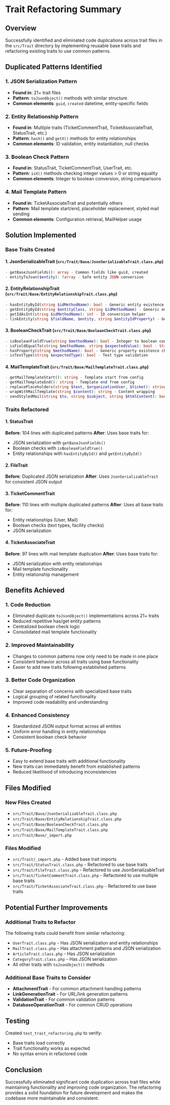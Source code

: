 # Trait Refactoring Summary

## Overview
Successfully identified and eliminated code duplications across trait files in the `src/Trait` directory by implementing reusable base traits and refactoring existing traits to use common patterns.

## Duplicated Patterns Identified

### 1. JSON Serialization Pattern
- **Found in**: 21+ trait files
- **Pattern**: `toJsonObject()` methods with similar structure
- **Common elements**: `guid`, `created` datetime, entity-specific fields

### 2. Entity Relationship Pattern
- **Found in**: Multiple traits (TicketCommentTrait, TicketAssociateTrait, StatusTrait, etc.)
- **Pattern**: `hasX()` and `getX()` methods for entity relationships
- **Common elements**: ID validation, entity instantiation, null checks

### 3. Boolean Check Pattern
- **Found in**: StatusTrait, TicketCommentTrait, UserTrait, etc.
- **Pattern**: `isX()` methods checking integer values > 0 or string equality
- **Common elements**: Integer to boolean conversion, string comparisons

### 4. Mail Template Pattern
- **Found in**: TicketAssociateTrait and potentially others
- **Pattern**: Mail template start/end, placeholder replacement, styled mail sending
- **Common elements**: Configuration retrieval, MailHelper usage

## Solution Implemented

### Base Traits Created

#### 1. JsonSerializableTrait (`src/Trait/Base/JsonSerializableTrait.class.php`)
```php
- getBaseJsonFields(): array - Common fields like guid, created
- entityToJson($entity): ?array - Safe entity JSON conversion
```

#### 2. EntityRelationshipTrait (`src/Trait/Base/EntityRelationshipTrait.class.php`)
```php
- hasEntityById(string $idMethodName): bool - Generic entity existence check
- getEntityById(string $entityClass, string $idMethodName) - Generic entity retrieval
- getIdAsInt(string $idMethodName): int - ID conversion helper
- linkEntity(string $fieldName, $entity, string $entityIdProperty) - Generic entity linking
```

#### 3. BooleanCheckTrait (`src/Trait/Base/BooleanCheckTrait.class.php`)
```php
- isBooleanFieldTrue(string $methodName): bool - Integer to boolean conversion
- isFieldEqualTo(string $methodName, string $expectedValue): bool - String equality check
- hasProperty(string $methodName): bool - Generic property existence check
- isTextType(string $expectedType): bool - Text type validation
```

#### 4. MailTemplateTrait (`src/Trait/Base/MailTemplateTrait.class.php`)
```php
- getMailTemplateStart(): string - Template start from config
- getMailTemplateEnd(): string - Template end from config
- replacePlaceholders(string $text, $organizationUser, $ticket): string - Placeholder replacement
- wrapWithMailTemplate(string $content): string - Content wrapping
- sendStyledMail(string $to, string $subject, string $htmlContent): bool - Mail sending
```

### Traits Refactored

#### 1. StatusTrait
**Before**: 104 lines with duplicated patterns
**After**: Uses base traits for:
- JSON serialization with `getBaseJsonFields()`
- Boolean checks with `isBooleanFieldTrue()`
- Entity relationships with `hasEntityById()` and `getEntityById()`

#### 2. FileTrait
**Before**: Duplicated JSON serialization
**After**: Uses `JsonSerializableTrait` for consistent JSON output

#### 3. TicketCommentTrait
**Before**: 110 lines with multiple duplicated patterns
**After**: Uses all base traits for:
- Entity relationships (User, Mail)
- Boolean checks (text types, facility checks)
- JSON serialization

#### 4. TicketAssociateTrait
**Before**: 97 lines with mail template duplication
**After**: Uses base traits for:
- JSON serialization with entity relationships
- Mail template functionality
- Entity relationship management

## Benefits Achieved

### 1. Code Reduction
- Eliminated duplicate `toJsonObject()` implementations across 21+ traits
- Reduced repetitive has/get entity patterns
- Centralized boolean check logic
- Consolidated mail template functionality

### 2. Improved Maintainability
- Changes to common patterns now only need to be made in one place
- Consistent behavior across all traits using base functionality
- Easier to add new traits following established patterns

### 3. Better Code Organization
- Clear separation of concerns with specialized base traits
- Logical grouping of related functionality
- Improved code readability and understanding

### 4. Enhanced Consistency
- Standardized JSON output format across all entities
- Uniform error handling in entity relationships
- Consistent boolean check behavior

### 5. Future-Proofing
- Easy to extend base traits with additional functionality
- New traits can immediately benefit from established patterns
- Reduced likelihood of introducing inconsistencies

## Files Modified

### New Files Created
- `src/Trait/Base/JsonSerializableTrait.class.php`
- `src/Trait/Base/EntityRelationshipTrait.class.php`
- `src/Trait/Base/BooleanCheckTrait.class.php`
- `src/Trait/Base/MailTemplateTrait.class.php`
- `src/Trait/Base/_import.php`

### Files Modified
- `src/Trait/_import.php` - Added base trait imports
- `src/Trait/StatusTrait.class.php` - Refactored to use base traits
- `src/Trait/FileTrait.class.php` - Refactored to use JsonSerializableTrait
- `src/Trait/TicketCommentTrait.class.php` - Refactored to use multiple base traits
- `src/Trait/TicketAssociateTrait.class.php` - Refactored to use base traits

## Potential Further Improvements

### Additional Traits to Refactor
The following traits could benefit from similar refactoring:
- `UserTrait.class.php` - Has JSON serialization and entity relationships
- `MailTrait.class.php` - Has attachment patterns and JSON serialization
- `ArticleTrait.class.php` - Has JSON serialization
- `CategoryTrait.class.php` - Has JSON serialization
- All other traits with `toJsonObject()` methods

### Additional Base Traits to Consider
- **AttachmentTrait** - For common attachment handling patterns
- **LinkGenerationTrait** - For URL/link generation patterns
- **ValidationTrait** - For common validation patterns
- **DatabaseOperationTrait** - For common CRUD operations

## Testing
Created `test_trait_refactoring.php` to verify:
- Base traits load correctly
- Trait functionality works as expected
- No syntax errors in refactored code

## Conclusion
Successfully eliminated significant code duplication across trait files while maintaining functionality and improving code organization. The refactoring provides a solid foundation for future development and makes the codebase more maintainable and consistent.